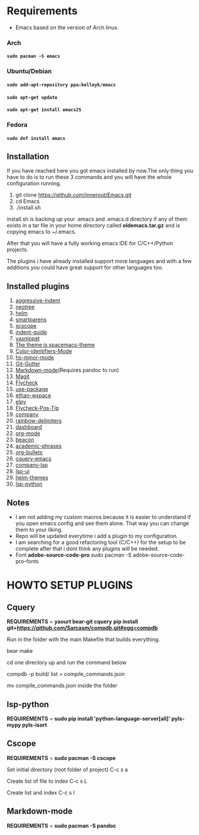 # Requirements
* Emacs based on the version of Arch linux.

### Arch

#### ```sudo pacman -S emacs```

### Ubuntu/Debian

#### ```sudo add-apt-repository ppa:kelleyk/emacs```
#### ```sudo apt-get update```
#### ```sudo apt-get install emacs25```

### Fedora

#### ```sudo dnf install emacs```

## Installation

If you have reached here you got emacs installed by now.The only thing you have to do is to run these 3 commands and you will have the whole configuration running.

1. git clone https://github.com/innerout/Emacs.git
2. cd Emacs
3. ./install.sh

install.sh is backing up your .emacs and .emacs.d directory if any of them exists in a tar file in your home directory called **oldemacs.tar.gz** and is copying emacs to ~/.emacs.

After that you will have a fully working emacs IDE for C/C++/Python projects.

The plugins i have already installed support more languages and with a few additions you could have great support for other languages too.

## Installed plugins
1. [aggressive-indent](https://github.com/Malabarba/aggressive-indent-mode)
2. [neotree](https://github.com/jaypei/emacs-neotree)
3. [helm](https://github.com/emacs-helm/helm)
4. [smartparens](https://github.com/Fuco1/smartparens)
5. [xcscope](https://github.com/dkogan/xcscope.el)
6. [indent-guide](https://github.com/zk-phi/indent-guide)
7. [yasnippet](https://github.com/joaotavora/yasnippet)
8. [The theme is spacemacs-theme](https://github.com/nashamri/spacemacs-theme)
9. [Color-identifiers-Mode](https://github.com/ankurdave/color-identifiers-mode)
10. [hs-minor-mode](https://www.emacswiki.org/emacs/HideShow)
11. [Git-Gutter](https://github.com/syohex/emacs-git-gutter)
12. [Markdown-mode](https://jblevins.org/projects/markdown-mode/)(Requires pandoc to run)
13. [Magit](https://github.com/magit/magit)
14. [Flycheck](https://github.com/flycheck/flycheck)
15. [use-package](https://github.com/jwiegley/use-package)
16. [ethan-wspace](https://github.com/glasserc/ethan-wspace)
17. [elpy](https://github.com/jorgenschaefer/elpy)
18. [Flycheck-Pos-Tip](https://github.com/flycheck/flycheck-pos-tip)
19. [company](https://github.com/company-mode/company-mode)
20. [rainbow-delimiters](https://github.com/Fanael/rainbow-delimiters)
21. [dashboard](https://github.com/rakanalh/emacs-dashboard)
22. [org-mode](https://orgmode.org/)
23. [beacon](https://github.com/Malabarba/beacon)
24. [academic-phrases](https://github.com/nashamri/academic-phrases)
25. [org-bullets](https://github.com/sabof/org-bullets)
26. [cquery-emacs](https://github.com/cquery-project/emacs-cquery)
27. [company-lsp](https://github.com/tigersoldier/company-lsp)
28. [lsp-ui](https://github.com/emacs-lsp/lsp-ui)
29. [helm-themes](https://github.com/syohex/emacs-helm-themes)
30. [lsp-python](https://github.com/emacs-lsp/lsp-python)

## Notes
* I am not adding my custom macros because it is easier to understand if you open emacs config and see them alone.
That way you can change them to your liking.
* Repo will be updated everytime i add a plugin to my configuration.
* I am searching for a good refactoring tool (C/C++) for the setup to be complete
  after that i dont think any plugins will be needed.
* Font __adobe-source-code-pro__ sudo pacman -S adobe-source-code-pro-fonts

# HOWTO SETUP PLUGINS

## Cquery

__REQUIREMENTS__ = __yaourt bear-git cquery__ __pip install git+https://github.com/Sarcasm/compdb.git#egg=compdb__

Run in the folder with the main Makefile that builds everything.

bear make

cd one directory up and run the command below

compdb -p build/ list > compile_commands.json

mv compile_commands.json inside the folder

## lsp-python

__REQUIREMENTS__ = __sudo pip install 'python-language-server[all]' pyls-mypy pyls-isort__

## Cscope

__REQUIREMENTS__ = __sudo pacman -S cscope__

Set initial directory (root folder of project) C-c s a

Create list of file to index C-c s L

Create list and index C-c s I

## Markdown-mode

__REQUIREMENTS__ = __sudo pacman -S pandoc__
